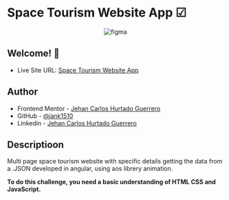  # Space Tourism Website App ☑ 
  
<p align='center'> 
  
  <img src="https://res.cloudinary.com/dz209s6jk/image/upload/q_auto,w_900/Challenges/wudjsbv8g93aarlhvbud.jpg" alt="figma"/>

</p>

 ## Welcome! 👋 

- Live Site URL: [Space Tourism Website App](https://jank1510.github.io/space-tourism-website/)
   
## Author

- Frontend Mentor - [Jehan Carlos Hurtado Guerrero](https://www.frontendmentor.io/profile/Jank1510)
- GitHub - [@jank1510](https://github.com/Jank1510)
- Linkedin - [Jehan Carlos Hurtado Guerrero](https://www.linkedin.com/in/jehan-carlos-hurtado-guerrero-b250b3201/) 

## Descriptioon  
Multi page space tourism website with specific details getting the data from a .JSON developed in angular, using aos librery animation.
 

**To do this challenge, you need a basic understanding of HTML CSS and JavaScript.**
 
